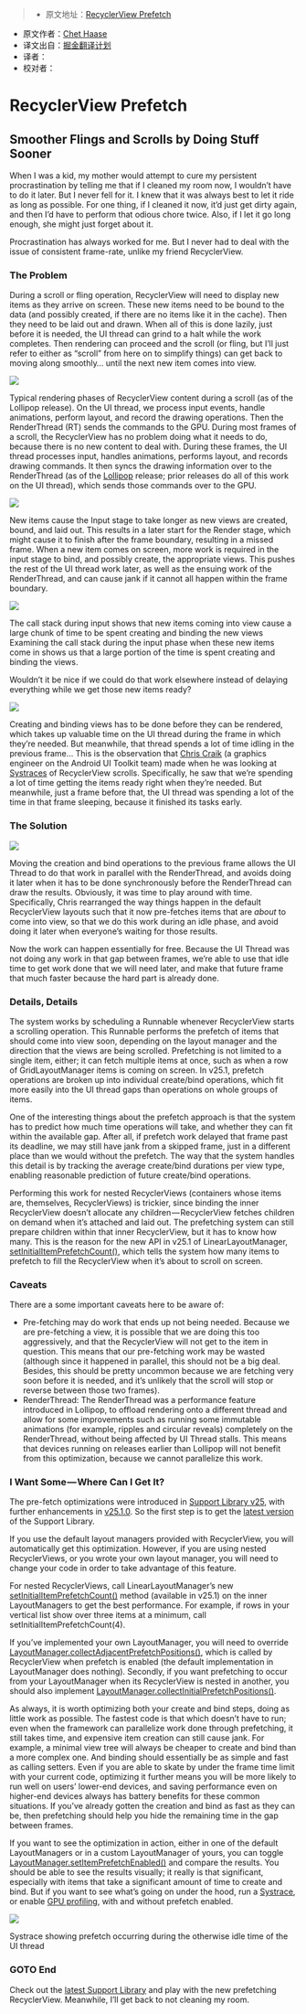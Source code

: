 > * 原文地址：[RecyclerView Prefetch](https://medium.com/google-developers/recyclerview-prefetch-c2f269075710#.b1or0k6l3)
* 原文作者：[Chet Haase](https://medium.com/@chethaase)
* 译文出自：[掘金翻译计划](https://github.com/xitu/gold-miner)
* 译者：
* 校对者：

# RecyclerView Prefetch

## Smoother Flings and Scrolls by Doing Stuff Sooner

When I was a kid, my mother would attempt to cure my persistent procrastination by telling me that if I cleaned my room now, I wouldn’t have to do it later. But I never fell for it. I knew that it was always best to let it ride as long as possible. For one thing, if I cleaned it now, it’d just get dirty again, and then I’d have to perform that odious chore twice. Also, if I let it go long enough, she might just forget about it.

Procrastination has always worked for me. But I never had to deal with the issue of consistent frame-rate, unlike my friend RecyclerView.

### The Problem

During a scroll or fling operation, RecyclerView will need to display new items as they arrive on screen. These new items need to be bound to the data (and possibly created, if there are no items like it in the cache). Then they need to be laid out and drawn. When all of this is done lazily, just before it is needed, the UI thread can grind to a halt while the work completes. Then rendering can proceed and the scroll (or fling, but I’ll just refer to either as “scroll” from here on to simplify things) can get back to moving along smoothly… until the next new item comes into view.

![](https://cdn-images-1.medium.com/max/1200/1*X9E34oKRhAJbG-uSrhv-TA.png)

Typical rendering phases of RecyclerView content during a scroll (as of the Lollipop release). On the UI thread, we process input events, handle animations, perform layout, and record the drawing operations. Then the RenderThread (RT) sends the commands to the GPU.
During most frames of a scroll, the RecyclerView has no problem doing what it needs to do, because there is no new content to deal with. During these frames, the UI thread processes input, handles animations, performs layout, and records drawing commands. It then syncs the drawing information over to the RenderThread (as of the [Lollipop](https://developer.android.com/about/versions/lollipop.html) release; prior releases do all of this work on the UI thread), which sends those commands over to the GPU.

![](https://cdn-images-1.medium.com/max/1200/1*DIr64fruHL5lp72Ji-b7rw.png)

New items cause the Input stage to take longer as new views are created, bound, and laid out. This results in a later start for the Render stage, which might cause it to finish after the frame boundary, resulting in a missed frame.
When a new item comes on screen, more work is required in the input stage to bind, and possibly create, the appropriate views. This pushes the rest of the UI thread work later, as well as the ensuing work of the RenderThread, and can cause jank if it cannot all happen within the frame boundary.

![](https://cdn-images-1.medium.com/max/1200/1*R0vg4lvbNilR1xB5Qrawmw.png)

The call stack during input shows that new items coming into view cause a large chunk of time to be spent creating and binding the new views
Examining the call stack during the input phase when these new items come in shows us that a large portion of the time is spent creating and binding the views.

Wouldn’t it be nice if we could do that work elsewhere instead of delaying everything while we get those new items ready?

![](https://cdn-images-1.medium.com/max/1200/1*2XWNdvsSwW8-L_DQwYxLxw.png)

Creating and binding views has to be done before they can be rendered, which takes up valuable time on the UI thread during the frame in which they’re needed. But meanwhile, that thread spends a lot of time idling in the previous frame…
This is the observation that [Chris Craik](http://androidbackstage.blogspot.com/2015/07/this-time-tor-and-chet-are-joined-by.html) (a graphics engineer on the Android UI Toolkit team) made when he was looking at [Systraces](https://developer.android.com/studio/profile/systrace.html) of RecyclerView scrolls. Specifically, he saw that we’re spending a lot of time getting the items ready right when they’re needed. But meanwhile, just a frame before that, the UI thread was spending a lot of the time in that frame sleeping, because it finished its tasks early.

### The Solution

![](https://cdn-images-1.medium.com/max/1200/1*_qCP_uaM8nMSlgqU6L1CxA.png)

Moving the creation and bind operations to the previous frame allows the UI Thread to do that work in parallel with the RenderThread, and avoids doing it later when it has to be done synchronously before the RenderThread can draw the results.
Obviously, it was time to play around with time. Specifically, Chris rearranged the way things happen in the default RecyclerView layouts such that it now pre-fetches items that are *about* to come into view, so that we do this work during an idle phase, and avoid doing it later when everyone’s waiting for those results.

Now the work can happen essentially for free. Because the UI Thread was not doing any work in that gap between frames, we’re able to use that idle time to get work done that we will need later, and make that future frame that much faster because the hard part is already done.

### Details, Details

The system works by scheduling a Runnable whenever RecyclerView starts a scrolling operation. This Runnable performs the prefetch of items that should come into view soon, depending on the layout manager and the direction that the views are being scrolled. Prefetching is not limited to a single item, either; it can fetch multiple items at once, such as when a row of GridLayoutManager items is coming on screen. In v25.1, prefetch operations are broken up into individual create/bind operations, which fit more easily into the UI thread gaps than operations on whole groups of items.

One of the interesting things about the prefetch approach is that the system has to predict how much time operations will take, and whether they can fit within the available gap. After all, if prefetch work delayed that frame past its deadline, we may still have jank from a skipped frame, just in a different place than we would without the prefetch. The way that the system handles this detail is by tracking the average create/bind durations per view type, enabling reasonable prediction of future create/bind operations.

Performing this work for nested RecyclerViews (containers whose items are, themselves, RecyclerViews) is trickier, since binding the inner RecyclerView doesn’t allocate any children — RecyclerView fetches children on demand when it’s attached and laid out. The prefetching system can still prepare children within that inner RecyclerView, but it has to know how many. This is the reason for the new API in v25.1 of LinearLayoutManager, [setInitialItemPrefetchCount()](https://developer.android.com/reference/android/support/v7/widget/LinearLayoutManager.html#setInitialPrefetchItemCount%28int%29), which tells the system how many items to prefetch to fill the RecyclerView when it’s about to scroll on screen.

### Caveats

There are a some important caveats here to be aware of:

- Pre-fetching may do work that ends up not being needed. Because we are pre-fetching a view, it is possible that we are doing this too aggressively, and that the RecyclerView will not get to the item in question. This means that our pre-fetching work may be wasted (although since it happened in parallel, this should not be a big deal. Besides, this should be pretty uncommon because we are fetching very soon before it is needed, and it’s unlikely that the scroll will stop or reverse between those two frames).
- RenderThread: The RenderThread was a performance feature introduced in Lollipop, to offload rendering onto a different thread and allow for some improvements such as running some immutable animations (for example, ripples and circular reveals) completely on the RenderThread, without being affected by UI Thread stalls. This means that devices running on releases earlier than Lollipop will not benefit from this optimization, because we cannot parallelize this work.

### I Want Some — Where Can I Get It?

The pre-fetch optimizations were introduced in [Support Library v25](https://developer.android.com/topic/libraries/support-library/revisions.html#rev25-0-0), with further enhancements in [v25.1.0](https://developer.android.com/topic/libraries/support-library/revisions.html#25-1-0). So the first step is to get the [latest version](https://developer.android.com/topic/libraries/support-library/revisions.html) of the Support Library.

If you use the default layout managers provided with RecyclerView, you will automatically get this optimization. However, if you are using nested RecyclerViews, or you wrote your own layout manager, you will need to change your code in order to take advantage of this feature.

For nested RecyclerViews, call LinearLayoutManager’s new [setInitialItemPrefetchCount()](https://developer.android.com/reference/android/support/v7/widget/LinearLayoutManager.html#setInitialPrefetchItemCount%28int%29) method (available in v25.1) on the inner LayoutManagers to get the best performance. For example, if rows in your vertical list show over three items at a minimum, call setInitialItemPrefetchCount(4).

If you’ve implemented your own LayoutManager, you will need to override [LayoutManager.collectAdjacentPrefetchPositions()](https://developer.android.com/reference/android/support/v7/widget/RecyclerView.LayoutManager.html#collectAdjacentPrefetchPositions%28int,%20int,%20android.support.v7.widget.RecyclerView.State,%20android.support.v7.widget.RecyclerView.LayoutManager.LayoutPrefetchRegistry%29), which is called by RecyclerView when prefetch is enabled (the default implementation in LayoutManager does nothing). Secondly, if you want prefetching to occur from your LayoutManager when its RecyclerView is nested in another, you should also implement [LayoutManager.collectInitialPrefetchPositions()](https://developer.android.com/reference/android/support/v7/widget/RecyclerView.LayoutManager.html#collectInitialPrefetchPositions%28int,%20android.support.v7.widget.RecyclerView.LayoutManager.LayoutPrefetchRegistry%29).

As always, it is worth optimizing both your create and bind steps, doing as little work as possible. The fastest code is that which doesn’t have to run; even when the framework can parallelize work done through prefetching, it still takes time, and expensive item creation can still cause jank. For example, a minimal view tree will always be cheaper to create and bind than a more complex one. And binding should essentially be as simple and fast as calling setters. Even if you are able to skate by under the frame time limit with your current code, optimizing it further means you will be more likely to run well on users’ lower-end devices, and saving performance even on higher-end devices always has battery benefits for these common situations. If you’ve already gotten the creation and bind as fast as they can be, then prefetching should help you hide the remaining time in the gap between frames.

If you want to see the optimization in action, either in one of the default LayoutManagers or in a custom LayoutManager of yours, you can toggle [LayoutManager.setItemPrefetchEnabled()](https://developer.android.com/reference/android/support/v7/widget/RecyclerView.LayoutManager.html#setItemPrefetchEnabled%28boolean%29) and compare the results. You should be able to see the results visually; it really is that significant, especially with items that take a significant amount of time to create and bind. But if you want to see what’s going on under the hood, run a [Systrace](https://developer.android.com/studio/profile/systrace.html), or enable [GPU profiling](https://developer.android.com/studio/profile/dev-options-rendering.html), with and without prefetch enabled.

![](https://cdn-images-1.medium.com/max/1600/1*gmuFD82uYJmGVVEPFxs6ag.png)

Systrace showing prefetch occurring during the otherwise idle time of the UI thread
### GOTO End

Check out the [latest Support Library](https://developer.android.com/topic/libraries/support-library/revisions.html) and play with the new prefetching RecyclerView. Meanwhile, I’ll get back to not cleaning my room.
